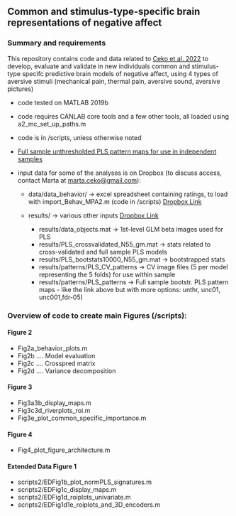 ## Common and stimulus-type-specific brain representations of negative affect

### Summary and requirements 

This repository contains code and data related to [Ceko et al. 2022](https://www.nature.com/articles/s41593-022-01082-w) to develop, evaluate and validate in new individuals 
common and stimulus-type specifc predictive brain models of negative affect, using 4 types of aversive stimuli (mechanical pain, thermal pain, aversive sound, aversive pictures) 

- code tested on MATLAB 2019b
- code requires CANLAB core tools and a few other tools, all loaded using a2_mc_set_up_paths.m

- code is in /scripts, unless otherwise noted

- [Full sample unthresholded PLS pattern maps for use in independent samples](https://github.com/canlab/Neuroimaging_Pattern_Masks/tree/master/Multivariate_signature_patterns/2021_Ceko_MPA2_multiaversive)

- input data for some of the analyses is on Dropbox (to discuss access, contact Marta at marta.ceko@gmail.com):
  - data/data_behavior/ -> excel spreadsheet containing ratings, to load with import_Behav_MPA2.m (code in /scripts)
        [Dropbox Link](https://www.dropbox.com/s/ddwxxm5tmjqbqsk/MPA2_Masterlist_Final_N55.xlsx?dl=0)
        
  - results/  -> various other inputs 
        [Dropbox Link](https://www.dropbox.com/sh/r0k5bj4zt5f2aeb/AAD3gZ0uQExQqU4037OWaYC3a?dl=0)
    - results/data_objects.mat -> 1st-level GLM beta images used for PLS 
    - results/PLS_crossvalidated_N55_gm.mat -> stats related to cross-validated and full sample PLS models
    - results/PLS_bootstats10000_N55_gm.mat -> bootstrapped stats 
    - results/patterns/PLS_CV_patterns -> CV image files (5 per model representing the 5 folds) for use within sample
    - results/patterns/PLS_patterns -> Full sample bootstr. PLS pattern maps - like the link above but with more options: unthr, unc01, unc001,fdr-05)

### Overview of code to create main Figures (/scripts): 

#### Figure 2
- Fig2a_behavior_plots.m
- Fig2b .... Model evaluation
- Fig2c .... Crosspred matrix
- Fig2d .... Variance decomposition

#### Figure 3
- Fig3a3b_display_maps.m
- Fig3c3d_riverplots_roi.m
- Fig3e_plot_common_specific_importance.m

#### Figure 4
- Fig4_plot_figure_architecture.m

#### Extended Data Figure 1  
- scripts2/EDFig1b_plot_normPLS_signatures.m
- scripts2/EDFig1c_display_maps.m
- scripts2/EDFig1d_roiplots_univariate.m
- scripts2/EDFig1d1e_roiplots_and_3D_encoders.m







